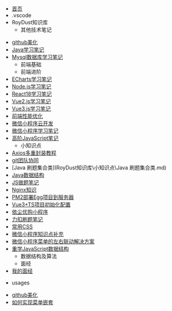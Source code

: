 * [首页](/)
* .vscode
* RoyDust知识库
  * 其他技术笔记
- [github美化](RoyDust知识库\其他技术笔记\github美化.md)
- [Java学习笔记](RoyDust知识库\其他技术笔记\Java学习笔记.md)
- [Mysql数据库学习笔记](RoyDust知识库\其他技术笔记\Mysql数据库学习笔记.md)
  * 前端基础
  * 前端进阶
- [ECharts学习笔记](RoyDust知识库\前端进阶\ECharts学习笔记.md)
- [Node.js学习笔记](RoyDust知识库\前端进阶\Node.js学习笔记.md)
- [React18学习笔记](RoyDust知识库\前端进阶\React18学习笔记.md)
- [Vue2.js学习笔记](RoyDust知识库\前端进阶\Vue2.js学习笔记.md)
- [Vue3.js学习笔记](RoyDust知识库\前端进阶\Vue3.js学习笔记.md)
- [前端性能优化](RoyDust知识库\前端进阶\前端性能优化.md)
- [微信小程序云开发](RoyDust知识库\前端进阶\微信小程序云开发.md)
- [微信小程序学习笔记](RoyDust知识库\前端进阶\微信小程序学习笔记.md)
- [高阶JavaScript笔记](RoyDust知识库\前端进阶\高阶JavaScript笔记.md)
  * 小知识点
- [Axios多重封装教程](RoyDust知识库\小知识点\Axios多重封装教程.md)
- [git团队协同](RoyDust知识库\小知识点\git团队协同.md)
- [Java 刷题集合类](RoyDust知识库\小知识点\Java 刷题集合类.md)
- [Java数据结构](RoyDust知识库\小知识点\Java数据结构.md)
- [JS做题笔记](RoyDust知识库\小知识点\JS做题笔记.md)
- [Nginx知识](RoyDust知识库\小知识点\Nginx知识.md)
- [PM2部署Egg项目到服务器](RoyDust知识库\小知识点\PM2部署Egg项目到服务器.md)
- [Vue3+TS项目初始化配置](RoyDust知识库\小知识点\Vue3+TS项目初始化配置.md)
- [依尘优购小程序](RoyDust知识库\小知识点\依尘优购小程序.md)
- [力扣刷题笔记](RoyDust知识库\小知识点\力扣刷题笔记.md)
- [常用CSS](RoyDust知识库\小知识点\常用CSS.md)
- [微信小程序知识点补充](RoyDust知识库\小知识点\微信小程序知识点补充.md)
- [微信小程序菜单的左右联动解决方案](RoyDust知识库\小知识点\微信小程序菜单的左右联动解决方案.md)
- [重学JavaScript数据结构](RoyDust知识库\小知识点\重学JavaScript数据结构.md)
  * 数据结构及算法
  * 面经
- [我的面经](RoyDust知识库\面经\我的面经.md)
* usages
- [github美化](usages\github美化.md)
- [如何实现菜单嵌套](usages\如何实现菜单嵌套.md)
